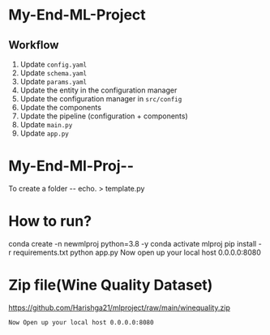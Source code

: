 # My-End-ML-Project

## Workflow

1. Update `config.yaml`
2. Update `schema.yaml`
3. Update `params.yaml`
4. Update the entity in the configuration manager
5. Update the configuration manager in `src/config`
6. Update the components
7. Update the pipeline (configuration + components)
8. Update `main.py`
9. Update `app.py`

# My-End-Ml-Proj--

To create a folder -- echo. > template.py

# How to run?

 conda create -n newmlproj python=3.8 -y 
 conda activate mlproj
 pip install -r requirements.txt
 python app.py
 Now open up your local host 0.0.0.0:8080


 # Zip file(Wine Quality Dataset)

https://github.com/Harishga21/mlproject/raw/main/winequality.zip


 ```bash
 Now Open up your local host 0.0.0.0:8080
```